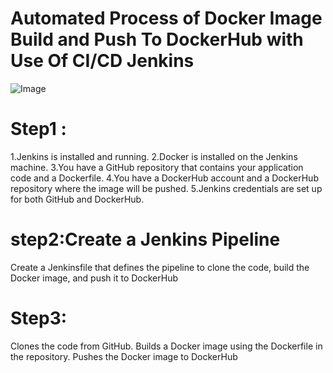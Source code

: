 # Automated Process of Docker Image Build and Push To DockerHub with Use Of CI/CD Jenkins
![Image](https://github.com/user-attachments/assets/0ddaa063-0fed-4502-a325-fec39456cb0a)

# Step1 :
1.Jenkins is installed and running.
2.Docker is installed on the Jenkins machine.
3.You have a GitHub repository that contains your application code and a Dockerfile.
4.You have a DockerHub account and a DockerHub repository where the image will be pushed.
5.Jenkins credentials are set up for both GitHub and DockerHub.
# step2:Create a Jenkins Pipeline
Create a Jenkinsfile that defines the pipeline to clone the code, build the Docker image, and push it to DockerHub


# Step3:
Clones the code from GitHub.
Builds a Docker image using the Dockerfile in the repository.
Pushes the Docker image to DockerHub
